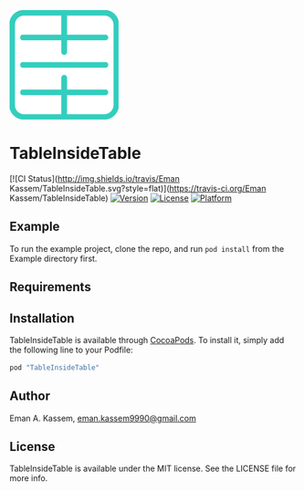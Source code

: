 ![alt tag](https://github.com/eman-kassem/TableInsideTable/blob/master/TIT_Green.png)
# TableInsideTable

[![CI Status](http://img.shields.io/travis/Eman Kassem/TableInsideTable.svg?style=flat)](https://travis-ci.org/Eman Kassem/TableInsideTable)
[![Version](https://img.shields.io/cocoapods/v/TableInsideTable.svg?style=flat)](http://cocoapods.org/pods/TableInsideTable)
[![License](https://img.shields.io/cocoapods/l/TableInsideTable.svg?style=flat)](http://cocoapods.org/pods/TableInsideTable)
[![Platform](https://img.shields.io/cocoapods/p/TableInsideTable.svg?style=flat)](http://cocoapods.org/pods/TableInsideTable)

## Example

To run the example project, clone the repo, and run `pod install` from the Example directory first.

## Requirements

## Installation

TableInsideTable is available through [CocoaPods](http://cocoapods.org). To install
it, simply add the following line to your Podfile:

```ruby
pod "TableInsideTable"
```

## Author

Eman A. Kassem, eman.kassem9990@gmail.com

## License

TableInsideTable is available under the MIT license. See the LICENSE file for more info.
